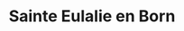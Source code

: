 ---
title: Sainte Eulalie en Born
url: /sainte-eulalie-en-born/
latitude: 44.248
longitude: -1.195
---